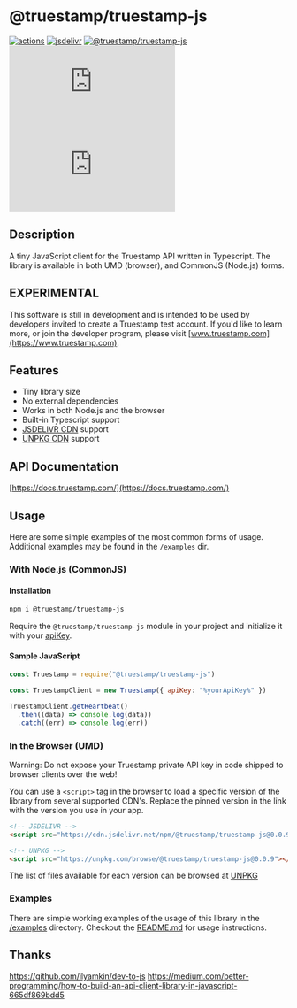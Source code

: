 # @truestamp/truestamp-js

[![actions](https://github.com/truestamp/truestamp-js/workflows/main/badge.svg?branch=main)](https://github.com/truestamp/truestamp-js/actions)
[![jsdelivr](https://data.jsdelivr.com/v1/package/npm/@truestamp/truestamp-js/badge)](https://www.jsdelivr.com/package/npm/@truestamp/truestamp-js)
[![@truestamp/truestamp-js](https://img.shields.io/npm/v/@truestamp/truestamp-js)](https://www.npmjs.com/package/@truestamp/truestamp-js)
[![gzip size](https://img.badgesize.io/https://unpkg.com/@truestamp/truestamp-js@0.0.9/dist/index.js?compression=gzip&max=25000&softmax=15000)](https://unpkg.com/browse/@truestamp/truestamp-js/)
[![brotli size](https://img.badgesize.io/https://unpkg.com/@truestamp/truestamp-js@0.0.9/dist/index.js?compression=brotli&max=25000&softmax=15000)](https://unpkg.com/browse/@truestamp/truestamp-js/)

## Description

A tiny JavaScript client for the Truestamp API written in Typescript. The library is available in both UMD (browser), and CommonJS (Node.js) forms.

## EXPERIMENTAL

This software is still in development and is intended to be used by developers invited to create a Truestamp test account. If you'd like to learn more, or join the developer program, please visit [www.truestamp.com](https://www.truestamp.com).

## Features

- Tiny library size
- No external dependencies
- Works in both Node.js and the browser
- Built-in Typescript support
- [JSDELIVR CDN](https://www.jsdelivr.com/package/npm/@truestamp/truestamp-js) support
- [UNPKG CDN](https://unpkg.com/browse/@truestamp/truestamp-js/) support

## API Documentation

[https://docs.truestamp.com/](https://docs.truestamp.com/)

## Usage

Here are some simple examples of the most common forms of usage. Additional examples may be found in the `/examples` dir.

### With Node.js (CommonJS)

#### Installation

```bash
npm i @truestamp/truestamp-js
```

Require the `@truestamp/truestamp-js` module in your project and initialize it with your [apiKey](https://app.truestamp.com).

#### Sample JavaScript

```js
const Truestamp = require("@truestamp/truestamp-js")

const TruestampClient = new Truestamp({ apiKey: "%yourApiKey%" })

TruestampClient.getHeartbeat()
  .then((data) => console.log(data))
  .catch((err) => console.log(err))
```

### In the Browser (UMD)

Warning: Do not expose your Truestamp private API key in code shipped to browser clients over the web!

You can use a `<script>` tag in the browser to load a specific version of the library from several supported CDN's. Replace the pinned version in the link with the version you use in your app.

```html
<!-- JSDELIVR -->
<script src="https://cdn.jsdelivr.net/npm/@truestamp/truestamp-js@0.0.9/dist/index.umd.min.js"></script>
```

```html
<!-- UNPKG -->
<script src="https://unpkg.com/browse/@truestamp/truestamp-js@0.0.9"></script>
```

The list of files available for each version can be browsed at [UNPKG](https://unpkg.com/@truestamp/truestamp-js/)

### Examples

There are simple working examples of the usage of this library in the [/examples](/examples) directory. Checkout the [README.md](examples/README.md) for usage instructions.

## Thanks

https://github.com/ilyamkin/dev-to-js
https://medium.com/better-programming/how-to-build-an-api-client-library-in-javascript-665df869bdd5
